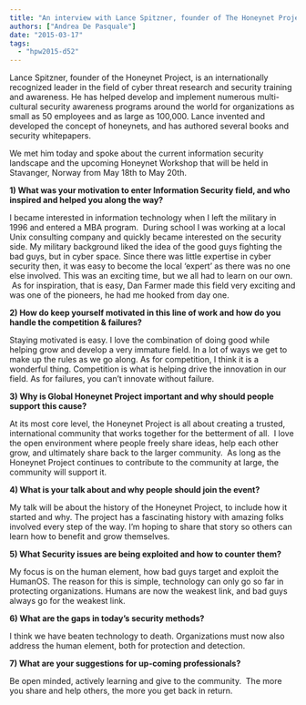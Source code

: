 ```yaml
---
title: "An interview with Lance Spitzner, founder of The Honeynet Project"
authors: ["Andrea De Pasquale"]
date: "2015-03-17"
tags: 
  - "hpw2015-d52"
---
```


Lance Spitzner, founder of the Honeynet Project, is an internationally recognized leader in the field of cyber threat research and security training and awareness. He has helped develop and implement numerous multi-cultural security awareness programs around the world for organizations as small as 50 employees and as large as 100,000. Lance invented and developed the concept of honeynets, and has authored several books and security whitepapers.

  

We met him today and spoke about the current information security landscape and the upcoming Honeynet Workshop that will be held in Stavanger, Norway from May 18th to May 20th.

  

  

**1) What was your motivation to enter Information Security field, and who inspired and helped you along the way?**

  

I became interested in information technology when I left the military in 1996 and entered a MBA program.  During school I was working at a local Unix consulting company and quickly became interested on the security side. My military background liked the idea of the good guys fighting the bad guys, but in cyber space. Since there was little expertise in cyber security then, it was easy to become the local ‘expert’ as there was no one else involved. This was an exciting time, but we all had to learn on our own.  As for inspiration, that is easy, Dan Farmer made this field very exciting and was one of the pioneers, he had me hooked from day one.

  

  

**2) How do keep yourself motivated in this line of work and how do you handle the competition & failures?**

  

Staying motivated is easy. I love the combination of doing good while helping grow and develop a very immature field. In a lot of ways we get to make up the rules as we go along. As for competition, I think it is a wonderful thing. Competition is what is helping drive the innovation in our field. As for failures, you can’t innovate without failure.

  

  

**3) Why is Global Honeynet Project important and why should people support this cause?**

  

At its most core level, the Honeynet Project is all about creating a trusted, international community that works together for the betterment of all.  I love the open environment where people freely share ideas, help each other grow, and ultimately share back to the larger community.  As long as the Honeynet Project continues to contribute to the community at large, the community will support it.

  

  

**4) What is your talk about and why people should join the event?**

  

My talk will be about the history of the Honeynet Project, to include how it started and why. The project has a fascinating history with amazing folks involved every step of the way. I’m hoping to share that story so others can learn how to benefit and grow themselves.

  

  

**5) What Security issues are being exploited and how to counter them?**

  

My focus is on the human element, how bad guys target and exploit the HumanOS. The reason for this is simple, technology can only go so far in protecting organizations. Humans are now the weakest link, and bad guys always go for the weakest link.

  

  

**6) What are the gaps in today’s security methods?**

  

I think we have beaten technology to death. Organizations must now also address the human element, both for protection and detection.

  

  

**7) What are your suggestions for up-coming professionals?**

  

Be open minded, actively learning and give to the community.  The more you share and help others, the more you get back in return.

